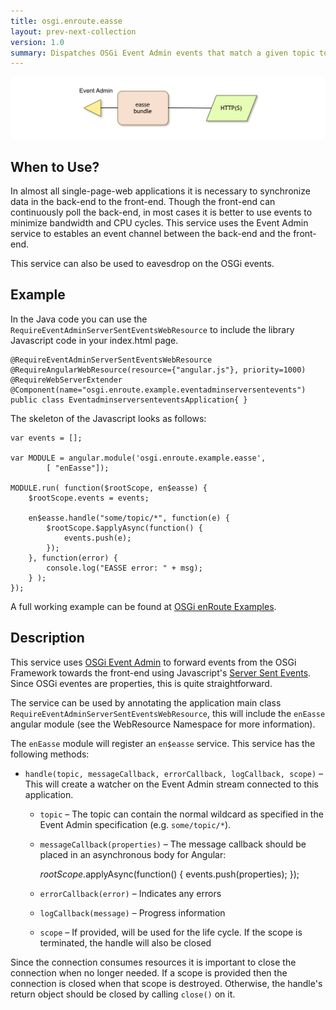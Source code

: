 ```yaml
---
title: osgi.enroute.easse
layout: prev-next-collection
version: 1.0
summary: Dispatches OSGi Event Admin events that match a given topic to the front-end using Javascript's Server Sent Events
---
```


![Event Admin Server Sent Events](/img/services/osgi.enroute.easse.overview.png)

## When to Use?

In almost all single-page-web applications it is necessary to synchronize data in the back-end to the front-end. Though the front-end can continuously poll the back-end, in most cases it is better to use events to minimize bandwidth and CPU cycles. This service uses the Event Admin service to estables an event channel between the back-end and the front-end.

This service can also be used to eavesdrop on the OSGi events.

## Example

In the Java code you can use the `RequireEventAdminServerSentEventsWebResource` to include the library Javascript code in your index.html page.

	@RequireEventAdminServerSentEventsWebResource
	@RequireAngularWebResource(resource={"angular.js"}, priority=1000)
	@RequireWebServerExtender
	@Component(name="osgi.enroute.example.eventadminserversentevents")
	public class EventadminserversenteventsApplication{ }

The skeleton of the Javascript looks as follows:

	var events = [];

	var MODULE = angular.module('osgi.enroute.example.easse',
			[ "enEasse"]);

	MODULE.run( function($rootScope, en$easse) {
		$rootScope.events = events;
		
		en$easse.handle("some/topic/*", function(e) {
			$rootScope.$applyAsync(function() {
				events.push(e);
			});
		}, function(error) {
			console.log("EASSE error: " + msg);
		} );
	});

A full working example can be found at [OSGi enRoute Examples][easseexample].
 
## Description

This service uses [OSGi Event Admin][ea] to forward events from the OSGi Framework towards the front-end using Javascript's [Server Sent Events][sse]. Since OSGi eventes are properties, this is quite straightforward.

The service can be used by annotating the application main class  `RequireEventAdminServerSentEventsWebResource`, this will include the `enEasse` angular module (see the WebResource Namespace for more information).

The `enEasse` module will register an `en$easse` service. This service has the following methods:

* `handle(topic, messageCallback, errorCallback, logCallback, scope)` – This will create a watcher on the Event Admin stream connected to this application. 
	* `topic` – The topic can contain the normal wildcard as specified in the Event Admin specification (e.g. `some/topic/*`). 
	* `messageCallback(properties)` – The message callback should be placed in an asynchronous body for Angular:
		
		$rootScope.$applyAsync(function() {
				events.push(properties);
		});
	* `errorCallback(error)` – Indicates any errors
	* `logCallback(message)` – Progress information
	* `scope` – If provided, will be used for the life cycle. If the scope is terminated, the handle will also be closed

Since the connection consumes resources it is important to close the connection when no longer needed. If a scope is provided then the connection is closed when that scope is destroyed. Otherwise, the handle's return object should be closed by calling `close()` on it.
 
[ea]: /services/org.osgi.service.event.html
[easseexample]: https://github.com/osgi/osgi.enroute.examples/tree/master/osgi.enroute.examples.easse.application
[sse]: http://www.w3schools.com/html/html5_serversentevents.asp
